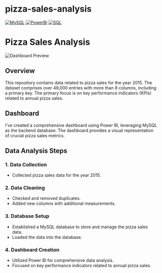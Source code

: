 # pizza-sales-analysis

<div align="left">

[![MySQL](https://img.shields.io/badge/MySQL-4479A1?style=flat-square&logo=mysql&logoColor=white)](https://www.mysql.com/)
[![PowerBI](https://img.shields.io/badge/PowerBI-F2C811?style=flat-square&logo=powerbi&logoColor=white)](https://powerbi.microsoft.com/)
[![SQL](https://img.shields.io/badge/SQL-CC2927?style=flat-square&logo=sql&logoColor=white)](https://www.w3schools.com/sql/)

</div>

# Pizza Sales Analysis

![Dashboard Preview](Dashboard.png)

## Overview

This repository contains data related to pizza sales for the year 2015. The dataset comprises over 48,000 entries with more than 8 columns, including a primary key. The primary focus is on key performance indicators (KPIs) related to annual pizza sales.

## Dashboard

I've created a comprehensive dashboard using Power BI, leveraging MySQL as the backend database. The dashboard provides a visual representation of crucial pizza sales metrics.

## Data Analysis Steps

### 1. Data Collection

- Collected pizza sales data for the year 2015.

### 2. Data Cleaning

- Checked and removed duplicates.
- Added new columns with additional measurements.

### 3. Database Setup

- Established a MySQL database to store and manage the pizza sales data.
- Loaded the data into the database.

### 4. Dashboard Creation

- Utilized Power BI for comprehensive data analysis.
- Focused on key performance indicators related to annual pizza sales.
